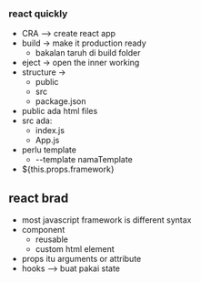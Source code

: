 ### react quickly
- CRA --> create react app
- build -> make it production ready
    - bakalan taruh di build folder
- eject -> open the inner working
- structure ->
    - public
    - src
    - package.json
- public ada html files
- src ada:
    - index.js
    - App.js
- perlu template 
    - --template namaTemplate
- ${this.props.framework}

## react brad
- most javascript framework is different syntax
- component
  - reusable
  - custom html element
- props itu arguments or attribute
- hooks --> buat pakai state

